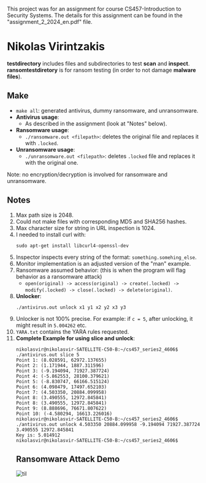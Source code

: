 This project was for an assignment for course CS457-Introduction to Security Systems. The details for this assignment can be found in the "assignment_2_2024_en.pdf" file.

# Nikolas Virintzakis

**testdirectory** includes files and subdirectories to test **scan** and **inspect**. **ransomtestdiretory** is for ransom testing (in order to not damage **malware files**).

## Make
- `make all`: generated antivirus, dummy ransomware, and unransomware.
- **Antivirus usage**:
  - As described in the assignment (look at "Notes" below).
- **Ransomware usage**:
  - `./ransomware.out <filepath>`: deletes the original file and replaces it with `.locked`.
- **Unransomware usage**:
  - `./unransomware.out <filepath>`: deletes `.locked` file and replaces it with the original one.

Note: no encryption/decryption is involved for ransomware and unransomware.

## Notes
1. Max path size is 2048.
2. Could not make files with corresponding MD5 and SHA256 hashes.
3. Max character size for string in URL inspection is 1024.
4. I needed to install curl with:
   ```
   sudo apt-get install libcurl4-openssl-dev
   ```
5. Inspector inspects every string of the format: `something.somehing_else`.
6. Monitor implementation is an adjusted version of the "man" example.
7. Ransomware assumed behavior: (this is when the program will flag behavior as a ransomware attack)
   - `open(original) -> access(original) -> create(.locked) -> modify(.locked) -> close(.locked) -> delete(original)`.
8. **Unlocker**:
   ```
   ./antivirus.out unlock x1 y1 x2 y2 x3 y3
   ```
9. Unlocker is not 100% precise. For example: if `c = 5`, after unlocking, it might result in `5.004262` etc.
10. `YARA.txt` contains the YARA rules requested.
11. **Complete Example for using slice and unlock**:
    ```
    nikolasvir@nikolasvir-SATELLITE-C50-B:~/cs457_series2_4606$ ./antivirus.out slice 5
    Point 1: (8.028591, 62972.137655)
    Point 2: (1.171944, 1887.311596)
    Point 3: (-9.194094, 71927.387724)
    Point 4: (-5.862553, 28100.379621)
    Point 5: (-8.830747, 66166.515124)
    Point 6: (4.098479, 17497.652103)
    Point 7: (4.503350, 20884.099958)
    Point 8: (3.490555, 12972.845841)
    Point 8: (3.490555, 12972.845841)
    Point 9: (8.888696, 76671.807622)
    Point 10: (-4.580294, 16613.226016)
    nikolasvir@nikolasvir-SATELLITE-C50-B:~/cs457_series2_4606$ ./antivirus.out unlock 4.503350 20884.099958 -9.194094 71927.387724 3.490555 12972.845841
    Key is: 5.014912
    nikolasvir@nikolasvir-SATELLITE-C50-B:~/cs457_series2_4606$
    ```
    ## Ransomware Attack Demo
    ![til](./GIFS/RANSOM_PRESENTATION.gif)
